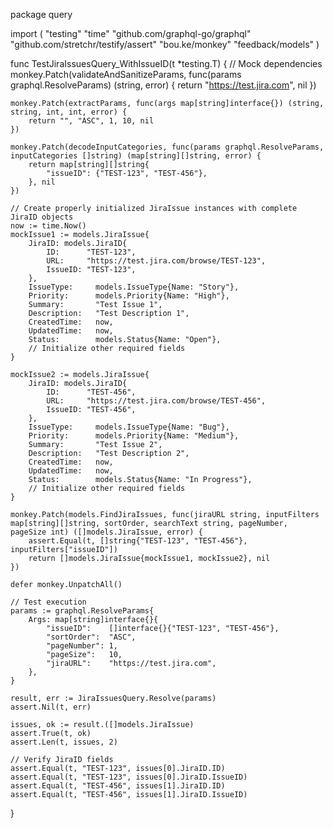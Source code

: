 package query

import (
	"testing"
	"time"
	"github.com/graphql-go/graphql"
	"github.com/stretchr/testify/assert"
	"bou.ke/monkey"
	"feedback/models"
)

func TestJiraIssuesQuery_WithIssueID(t *testing.T) {
	// Mock dependencies
	monkey.Patch(validateAndSanitizeParams, func(params graphql.ResolveParams) (string, error) {
		return "https://test.jira.com", nil
	})

	monkey.Patch(extractParams, func(args map[string]interface{}) (string, string, int, int, error) {
		return "", "ASC", 1, 10, nil
	})

	monkey.Patch(decodeInputCategories, func(params graphql.ResolveParams, inputCategories []string) (map[string][]string, error) {
		return map[string][]string{
			"issueID": {"TEST-123", "TEST-456"},
		}, nil
	})

	// Create properly initialized JiraIssue instances with complete JiraID objects
	now := time.Now()
	mockIssue1 := models.JiraIssue{
		JiraID: models.JiraID{
			ID:      "TEST-123",
			URL:     "https://test.jira.com/browse/TEST-123",
			IssueID: "TEST-123",
		},
		IssueType:     models.IssueType{Name: "Story"},
		Priority:      models.Priority{Name: "High"},
		Summary:       "Test Issue 1",
		Description:   "Test Description 1",
		CreatedTime:   now,
		UpdatedTime:   now,
		Status:        models.Status{Name: "Open"},
		// Initialize other required fields
	}

	mockIssue2 := models.JiraIssue{
		JiraID: models.JiraID{
			ID:      "TEST-456",
			URL:     "https://test.jira.com/browse/TEST-456",
			IssueID: "TEST-456",
		},
		IssueType:     models.IssueType{Name: "Bug"},
		Priority:      models.Priority{Name: "Medium"},
		Summary:       "Test Issue 2",
		Description:   "Test Description 2",
		CreatedTime:   now,
		UpdatedTime:   now,
		Status:        models.Status{Name: "In Progress"},
		// Initialize other required fields
	}

	monkey.Patch(models.FindJiraIssues, func(jiraURL string, inputFilters map[string][]string, sortOrder, searchText string, pageNumber, pageSize int) ([]models.JiraIssue, error) {
		assert.Equal(t, []string{"TEST-123", "TEST-456"}, inputFilters["issueID"])
		return []models.JiraIssue{mockIssue1, mockIssue2}, nil
	})

	defer monkey.UnpatchAll()

	// Test execution
	params := graphql.ResolveParams{
		Args: map[string]interface{}{
			"issueID":    []interface{}{"TEST-123", "TEST-456"},
			"sortOrder":  "ASC",
			"pageNumber": 1,
			"pageSize":   10,
			"jiraURL":    "https://test.jira.com",
		},
	}

	result, err := JiraIssuesQuery.Resolve(params)
	assert.Nil(t, err)
	
	issues, ok := result.([]models.JiraIssue)
	assert.True(t, ok)
	assert.Len(t, issues, 2)
	
	// Verify JiraID fields
	assert.Equal(t, "TEST-123", issues[0].JiraID.ID)
	assert.Equal(t, "TEST-123", issues[0].JiraID.IssueID)
	assert.Equal(t, "TEST-456", issues[1].JiraID.ID)
	assert.Equal(t, "TEST-456", issues[1].JiraID.IssueID)
}
